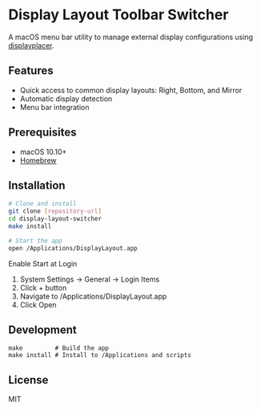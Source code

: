 # Display Layout Toolbar Switcher

A macOS menu bar utility to manage external display configurations using [displayplacer](https://github.com/jakehilborn/displayplacer).

## Features

- Quick access to common display layouts: Right, Bottom, and Mirror
- Automatic display detection
- Menu bar integration

## Prerequisites

- macOS 10.10+
- [Homebrew](https://brew.sh)

## Installation

```bash
# Clone and install
git clone [repository-url]
cd display-layout-switcher
make install

# Start the app
open /Applications/DisplayLayout.app
```

Enable Start at Login

1. System Settings → General → Login Items
2. Click + button
3. Navigate to /Applications/DisplayLayout.app
4. Click Open

## Development

```
make         # Build the app
make install # Install to /Applications and scripts
```

## License

MIT